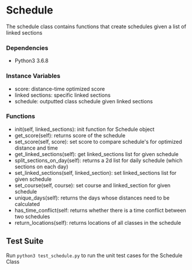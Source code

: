 # Schedule 

The schedule class contains functions that create schedules given a list of linked sections

### Dependencies
* Python3 3.6.8

### Instance Variables 
* score: distance-time optimized score 
* linked sections: specific linked sections 
* schedule: outputted class schedule given linked sections

### Functions
* init(self, linked_sections): init function for Schedule object
* get_score(self): returns score of the schedule
* set_score(self, score): set score to compare schedule's for optimized distance and time
* get_linked_sections(self): get linked_sections list for given schedule
* split_sections_on_day(self):  returns a 2d list for daily schedule (which sections on each day)
* set_linked_sections(self, linked_section): set linked_sections list for given schedule 
* set_course(self, course): set course and linked_section for given schedule
* unique_days(self): returns the days whose distances need to be calculated
* has_time_conflict(self: returns whether there is a time conflict between two schedules
* return_locations(self): returns locations of all classes in the schedule

## Test Suite
Run `python3 test_schedule.py` to run the unit test cases for the Schedule Class